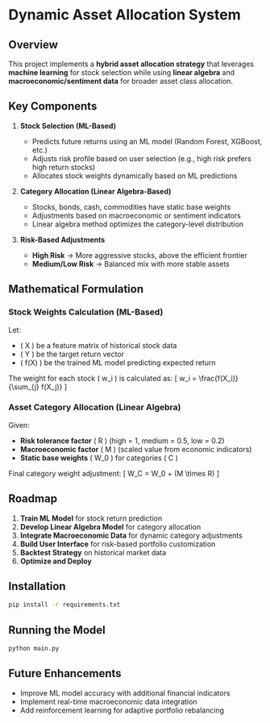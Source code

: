 # Dynamic Asset Allocation System

## Overview
This project implements a **hybrid asset allocation strategy** that leverages **machine learning** for stock selection while using **linear algebra** and **macroeconomic/sentiment data** for broader asset class allocation.

## Key Components
1. **Stock Selection (ML-Based)**
   - Predicts future returns using an ML model (Random Forest, XGBoost, etc.)
   - Adjusts risk profile based on user selection (e.g., high risk prefers high return stocks)
   - Allocates stock weights dynamically based on ML predictions

2. **Category Allocation (Linear Algebra-Based)**
   - Stocks, bonds, cash, commodities have static base weights
   - Adjustments based on macroeconomic or sentiment indicators
   - Linear algebra method optimizes the category-level distribution

3. **Risk-Based Adjustments**
   - **High Risk** → More aggressive stocks, above the efficient frontier
   - **Medium/Low Risk** → Balanced mix with more stable assets

## Mathematical Formulation
### Stock Weights Calculation (ML-Based)
Let:
- \( X \) be a feature matrix of historical stock data
- \( Y \) be the target return vector
- \( f(X) \) be the trained ML model predicting expected return

The weight for each stock \( w_i \) is calculated as:
\[ w_i = \frac{f(X_i)}{\sum_{j} f(X_j)} \]

### Asset Category Allocation (Linear Algebra)
Given:
- **Risk tolerance factor** \( R \) (high = 1, medium = 0.5, low = 0.2)
- **Macroeconomic factor** \( M \) (scaled value from economic indicators)
- **Static base weights** \( W_0 \) for categories \( C \)

Final category weight adjustment:
\[ W_C = W_0 + (M \times R) \]

## Roadmap
1. **Train ML Model** for stock return prediction
2. **Develop Linear Algebra Model** for category allocation
3. **Integrate Macroeconomic Data** for dynamic category adjustments
4. **Build User Interface** for risk-based portfolio customization
5. **Backtest Strategy** on historical market data
6. **Optimize and Deploy**

## Installation
```bash
pip install -r requirements.txt
```

## Running the Model
```bash
python main.py
```

## Future Enhancements
- Improve ML model accuracy with additional financial indicators
- Implement real-time macroeconomic data integration
- Add reinforcement learning for adaptive portfolio rebalancing
